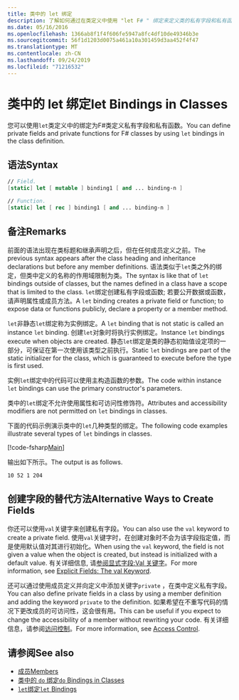 ```yaml
---
title: 类中的 let 绑定
description: 了解如何通过在类定义中使用 "let F# " 绑定来定义类的私有字段和私有函数。
ms.date: 05/16/2016
ms.openlocfilehash: 1366ab8f1f4f606fe5947a8fc4df10de49346b3e
ms.sourcegitcommit: 56f1d1203d0075a461a10a301459d3aa452f4f47
ms.translationtype: MT
ms.contentlocale: zh-CN
ms.lasthandoff: 09/24/2019
ms.locfileid: "71216532"
---
```

# <a name="let-bindings-in-classes"></a><span data-ttu-id="36e65-103">类中的 let 绑定</span><span class="sxs-lookup"><span data-stu-id="36e65-103">let Bindings in Classes</span></span>

<span data-ttu-id="36e65-104">您可以使用`let`类定义中的绑定为F#类定义私有字段和私有函数。</span><span class="sxs-lookup"><span data-stu-id="36e65-104">You can define private fields and private functions for F# classes by using `let` bindings in the class definition.</span></span>

## <a name="syntax"></a><span data-ttu-id="36e65-105">语法</span><span class="sxs-lookup"><span data-stu-id="36e65-105">Syntax</span></span>

```fsharp
// Field.
[static] let [ mutable ] binding1 [ and ... binding-n ]

// Function.
[static] let [ rec ] binding1 [ and ... binding-n ]
```

## <a name="remarks"></a><span data-ttu-id="36e65-106">备注</span><span class="sxs-lookup"><span data-stu-id="36e65-106">Remarks</span></span>

<span data-ttu-id="36e65-107">前面的语法出现在类标题和继承声明之后，但在任何成员定义之前。</span><span class="sxs-lookup"><span data-stu-id="36e65-107">The previous syntax appears after the class heading and inheritance declarations but before any member definitions.</span></span> <span data-ttu-id="36e65-108">语法类似于`let`类之外的绑定，但类中定义的名称的作用域限制为类。</span><span class="sxs-lookup"><span data-stu-id="36e65-108">The syntax is like that of `let` bindings outside of classes, but the names defined in a class have a scope that is limited to the class.</span></span> <span data-ttu-id="36e65-109">`let`绑定创建私有字段或函数; 若要公开数据或函数，请声明属性或成员方法。</span><span class="sxs-lookup"><span data-stu-id="36e65-109">A `let` binding creates a private field or function; to expose data or functions publicly, declare a property or a member method.</span></span>

<span data-ttu-id="36e65-110">`let`非静态`let`绑定称为实例绑定。</span><span class="sxs-lookup"><span data-stu-id="36e65-110">A `let` binding that is not static is called an instance `let` binding.</span></span> <span data-ttu-id="36e65-111">创建`let`对象时将执行实例绑定。</span><span class="sxs-lookup"><span data-stu-id="36e65-111">Instance `let` bindings execute when objects are created.</span></span> <span data-ttu-id="36e65-112">静态`let`绑定是类的静态初始值设定项的一部分，可保证在第一次使用该类型之前执行。</span><span class="sxs-lookup"><span data-stu-id="36e65-112">Static `let` bindings are part of the static initializer for the class, which is guaranteed to execute before the type is first used.</span></span>

<span data-ttu-id="36e65-113">实例`let`绑定中的代码可以使用主构造函数的参数。</span><span class="sxs-lookup"><span data-stu-id="36e65-113">The code within instance `let` bindings can use the primary constructor's parameters.</span></span>

<span data-ttu-id="36e65-114">类中的`let`绑定不允许使用属性和可访问性修饰符。</span><span class="sxs-lookup"><span data-stu-id="36e65-114">Attributes and accessibility modifiers are not permitted on `let` bindings in classes.</span></span>

<span data-ttu-id="36e65-115">下面的代码示例演示类中的`let`几种类型的绑定。</span><span class="sxs-lookup"><span data-stu-id="36e65-115">The following code examples illustrate several types of `let` bindings in classes.</span></span>

[!code-fsharp[Main](~/samples/snippets/fsharp/lang-ref-1/snippet3001.fs)]

<span data-ttu-id="36e65-116">输出如下所示。</span><span class="sxs-lookup"><span data-stu-id="36e65-116">The output is as follows.</span></span>

```console
10 52 1 204
```

## <a name="alternative-ways-to-create-fields"></a><span data-ttu-id="36e65-117">创建字段的替代方法</span><span class="sxs-lookup"><span data-stu-id="36e65-117">Alternative Ways to Create Fields</span></span>

<span data-ttu-id="36e65-118">你还可以使用`val`关键字来创建私有字段。</span><span class="sxs-lookup"><span data-stu-id="36e65-118">You can also use the `val` keyword to create a private field.</span></span> <span data-ttu-id="36e65-119">使用`val`关键字时，在创建对象时不会为该字段指定值，而是使用默认值对其进行初始化。</span><span class="sxs-lookup"><span data-stu-id="36e65-119">When using the `val` keyword, the field is not given a value when the object is created, but instead is initialized with a default value.</span></span> <span data-ttu-id="36e65-120">有关详细信息, 请[参阅显式字段:Val 关键字](explicit-fields-the-val-keyword.md)。</span><span class="sxs-lookup"><span data-stu-id="36e65-120">For more information, see [Explicit Fields: The val Keyword](explicit-fields-the-val-keyword.md).</span></span>

<span data-ttu-id="36e65-121">还可以通过使用成员定义并向定义中添加关键字`private` ，在类中定义私有字段。</span><span class="sxs-lookup"><span data-stu-id="36e65-121">You can also define private fields in a class by using a member definition and adding the keyword `private` to the definition.</span></span> <span data-ttu-id="36e65-122">如果希望在不重写代码的情况下更改成员的可访问性，这会很有用。</span><span class="sxs-lookup"><span data-stu-id="36e65-122">This can be useful if you expect to change the accessibility of a member without rewriting your code.</span></span> <span data-ttu-id="36e65-123">有关详细信息，请参阅[访问控制](../access-control.md)。</span><span class="sxs-lookup"><span data-stu-id="36e65-123">For more information, see [Access Control](../access-control.md).</span></span>

## <a name="see-also"></a><span data-ttu-id="36e65-124">请参阅</span><span class="sxs-lookup"><span data-stu-id="36e65-124">See also</span></span>

- [<span data-ttu-id="36e65-125">成员</span><span class="sxs-lookup"><span data-stu-id="36e65-125">Members</span></span>](index.md)
- [<span data-ttu-id="36e65-126">类中的 `do` 绑定</span><span class="sxs-lookup"><span data-stu-id="36e65-126">`do` Bindings in Classes</span></span>](do-bindings-in-classes.md)
- [<span data-ttu-id="36e65-127">`let`绑定</span><span class="sxs-lookup"><span data-stu-id="36e65-127">`let` Bindings</span></span>](../functions/let-bindings.md)
